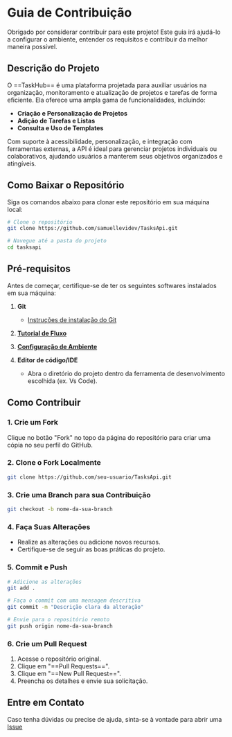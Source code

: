 # Guia de Contribuição

Obrigado por considerar contribuir para este projeto! Este guia irá ajudá-lo a configurar o ambiente, entender os requisitos e contribuir da melhor maneira possível.

## Descrição do Projeto

O ==TaskHub== é uma plataforma projetada para auxiliar usuários na organização, monitoramento e atualização de projetos e tarefas de forma eficiente. Ela oferece uma ampla gama de funcionalidades, incluindo:

- **Criação e Personalização de Projetos**
- **Adição de Tarefas e Listas**
- **Consulta e Uso de Templates**

Com suporte à acessibilidade, personalização, e integração com ferramentas externas, a API é ideal para gerenciar projetos individuais ou colaborativos, ajudando usuários a manterem seus objetivos organizados e atingíveis.


## Como Baixar o Repositório

Siga os comandos abaixo para clonar este repositório em sua máquina local:  
```bash  
# Clone o repositório  
git clone https://github.com/samuellevidev/TasksApi.git 

# Navegue até a pasta do projeto  
cd tasksapi
```


## Pré-requisitos

Antes de começar, certifique-se de ter os seguintes softwares instalados em sua máquina:  

1. **Git**  
   - [Instruções de instalação do Git](https://git-scm.com/book/en/v2/Getting-Started-Installing-Git)

2. **[Tutorial de Fluxo](https://github.com/samuellevidev/TasksApi/blob/main/tasksdocs/Models/mindmap/Markdown%20to%20PDF.pdf)**
   
3. **[Configuração de Ambiente](https://github.com/samuellevidev/TasksApi/blob/main/tasksdocs/Models/mindmap/Env.pdf)**
   
4. **Editor de código/IDE**
   -  Abra o diretório do projeto dentro da ferramenta de desenvolvimento escolhida (ex. Vs Code).


## Como Contribuir  

### 1. Crie um Fork

Clique no botão "Fork" no topo da página do repositório para criar uma cópia no seu perfil do GitHub.  

### 2. Clone o Fork Localmente

```bash  
git clone https://github.com/seu-usuario/TasksApi.git  
```  

### 3. Crie uma Branch para sua Contribuição

```bash  
git checkout -b nome-da-sua-branch  
```  

### 4. Faça Suas Alterações

- Realize as alterações ou adicione novos recursos.  
- Certifique-se de seguir as boas práticas do projeto.

### 5. Commit e Push

```bash  
# Adicione as alterações  
git add .  

# Faça o commit com uma mensagem descritiva  
git commit -m "Descrição clara da alteração"  

# Envie para o repositório remoto  
git push origin nome-da-sua-branch  
```  

### 6. Crie um Pull Request

1. Acesse o repositório original.  
2. Clique em "==Pull Requests==".  
3. Clique em "==New Pull Request==".  
4. Preencha os detalhes e envie sua solicitação.  


## Entre em Contato

Caso tenha dúvidas ou precise de ajuda, sinta-se à vontade para abrir uma [Issue](https://github.com/samuellevidev/TasksApi/issues)

